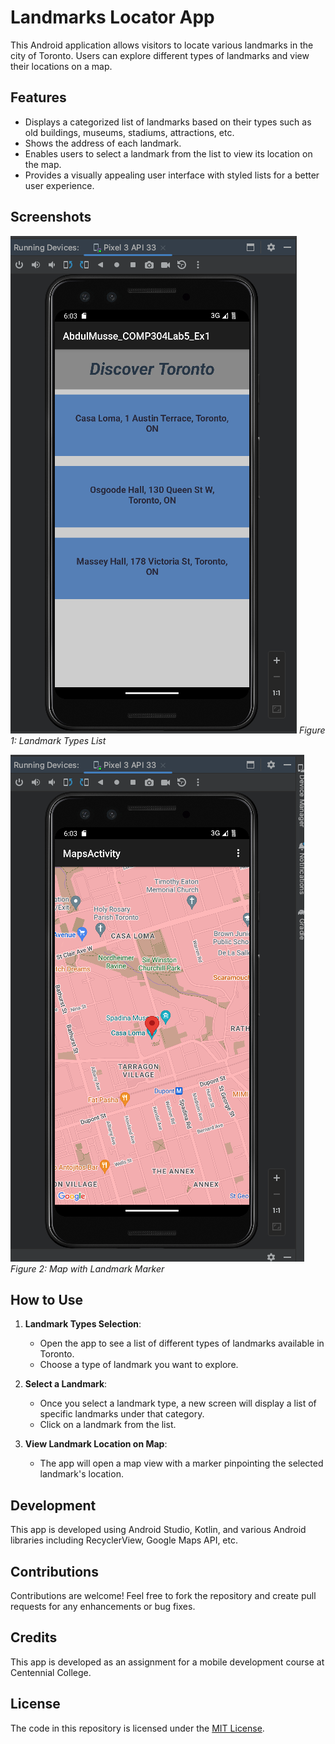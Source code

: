 # Landmarks Locator App

This Android application allows visitors to locate various landmarks in the city of Toronto. Users can explore different types of landmarks and view their locations on a map.

## Features

- Displays a categorized list of landmarks based on their types such as old buildings, museums, stadiums, attractions, etc.
- Shows the address of each landmark.
- Enables users to select a landmark from the list to view its location on the map.
- Provides a visually appealing user interface with styled lists for a better user experience.

## Screenshots

![Landmark Types List](/screenshots/Places.png)
*Figure 1: Landmark Types List*

![Map with Landmark Marker](/screenshots/MapView.png)
*Figure 2: Map with Landmark Marker*

## How to Use

1. **Landmark Types Selection**:
   - Open the app to see a list of different types of landmarks available in Toronto.
   - Choose a type of landmark you want to explore.

2. **Select a Landmark**:
   - Once you select a landmark type, a new screen will display a list of specific landmarks under that category.
   - Click on a landmark from the list.

3. **View Landmark Location on Map**:
   - The app will open a map view with a marker pinpointing the selected landmark's location.

## Development

This app is developed using Android Studio, Kotlin, and various Android libraries including RecyclerView, Google Maps API, etc.

## Contributions

Contributions are welcome! Feel free to fork the repository and create pull requests for any enhancements or bug fixes.

## Credits

This app is developed as an assignment for a mobile development course at Centennial College.

## License

The code in this repository is licensed under the [MIT License](LICENSE).
